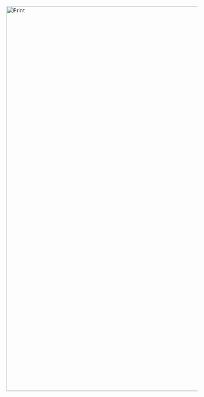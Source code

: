 <img width="1916" height="1011" alt="Print" src="https://github.com/user-attachments/assets/b4ec4cd4-069b-4b23-b3a2-03873eecb78c" />
